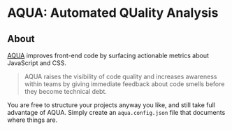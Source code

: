 # AQUA: Automated QUality Analysis

## About

[AQUA](https://www.npmjs.org/package/aqua) improves front-end code by surfacing actionable metrics about JavaScript and CSS.

>AQUA raises the visibility of code quality and increases awareness within teams by giving immediate feedback about code smells before they become technical debt.

You are free to structure your projects anyway you like, and still take full advantage of AQUA. Simply create an `aqua.config.json` file that documents where things are.
